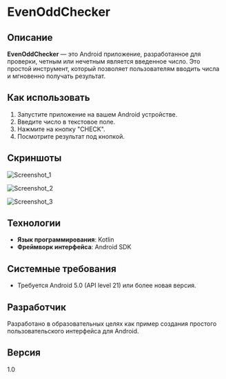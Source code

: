 # EvenOddChecker

## Описание
**EvenOddChecker** — это Android приложение, разработанное для проверки, четным или нечетным является введенное число. Это простой инструмент, который позволяет пользователям вводить числа и мгновенно получать результат.

## Как использовать
1. Запустите приложение на вашем Android устройстве.
2. Введите число в текстовое поле.
3. Нажмите на кнопку "CHECK".
4. Посмотрите результат под кнопкой.

## Скриншоты
![Screenshot_1](https://github.com/iskander-rassulov/kotlin_even-odd-checker/assets/167358283/3ff06f36-b5db-4dec-b28a-40fadf7f3187)

![Screenshot_2](https://github.com/iskander-rassulov/kotlin_even-odd-checker/assets/167358283/9d651982-c6c2-45ab-852e-0accc5722b8b)

![Screenshot_3](https://github.com/iskander-rassulov/kotlin_even-odd-checker/assets/167358283/7204bffc-81b0-4e58-a610-b50adcfe1dab)


## Технологии
- **Язык программирования**: Kotlin
- **Фреймворк интерфейса**: Android SDK

## Системные требования
- Требуется Android 5.0 (API level 21) или более новая версия.

## Разработчик
Разработано в образовательных целях как пример создания простого пользовательского интерфейса для Android.

## Версия
1.0
